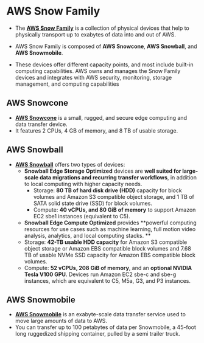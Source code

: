 # AWS Snow Family
- The [**AWS Snow Family**](https://aws.amazon.com/snow) is a collection of physical devices that help to physically transport up to exabytes of data into and out of AWS. 

- AWS Snow Family is composed of **AWS Snowcone**, **AWS Snowball**, and **AWS Snowmobile**.

- These devices offer different capacity points, and most include built-in computing capabilities. AWS owns and manages the Snow Family devices and integrates with AWS security, monitoring, storage management, and computing capabilities

## AWS Snowcone
-  [**AWS Snowcone**](https://aws.amazon.com/snowcone) is a small, rugged, and secure edge computing and data transfer device. 
- It features 2 CPUs, 4 GB of memory, and 8 TB of usable storage.

## AWS Snowball
- [**AWS Snowball**](https://aws.amazon.com/snowball/) offers two types of devices:
	-   **Snowball Edge Storage Optimized** devices are **well suited for large-scale data migrations and recurring transfer workflows**, in addition to local computing with higher capacity needs. 
		 -   Storage: **80 TB of hard disk drive (HDD)** capacity for block volumes and Amazon S3 compatible object storage, and 1 TB of SATA solid state drive (SSD) for block volumes. 
    	-   Compute: **40 vCPUs, and 80 GiB of memory** to support Amazon EC2 sbe1 instances (equivalent to C5).
	-   **Snowball Edge Compute Optimized** provides **powerful computing resources for use cases such as machine learning, full motion video analysis, analytics, and local computing stacks. **
    -   Storage: **42-TB usable HDD capacity** for Amazon S3 compatible object storage or Amazon EBS compatible block volumes and 7.68 TB of usable NVMe SSD capacity for Amazon EBS compatible block volumes. 
    -   Compute: **52 vCPUs, 208 GiB of memory**, and an **optional NVIDIA Tesla V100 GPU.** Devices run Amazon EC2 sbe-c and sbe-g instances, which are equivalent to C5, M5a, G3, and P3 instances.

## AWS Snowmobile
- [**AWS Snowmobile**](https://aws.amazon.com/snowmobile) is an exabyte-scale data transfer service used to move large amounts of data to AWS. 
- You can transfer up to 100 petabytes of data per Snowmobile, a 45-foot long ruggedized shipping container, pulled by a semi trailer truck.